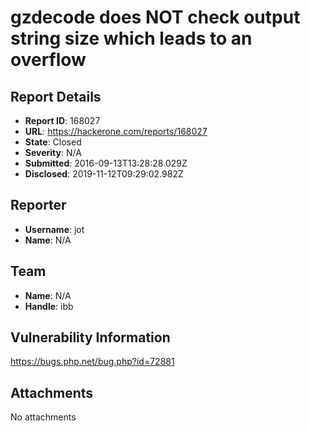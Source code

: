 # gzdecode does NOT check output string size which leads to an overflow

## Report Details
- **Report ID**: 168027
- **URL**: https://hackerone.com/reports/168027
- **State**: Closed
- **Severity**: N/A
- **Submitted**: 2016-09-13T13:28:28.029Z
- **Disclosed**: 2019-11-12T09:29:02.982Z

## Reporter
- **Username**: jot
- **Name**: N/A

## Team
- **Name**: N/A
- **Handle**: ibb

## Vulnerability Information
https://bugs.php.net/bug.php?id=72881

## Attachments
No attachments
